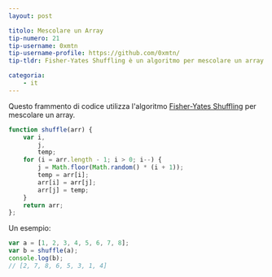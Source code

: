 ```yaml
---
layout: post

titolo: Mescolare un Array
tip-numero: 21
tip-username: 0xmtn
tip-username-profile: https://github.com/0xmtn/
tip-tldr: Fisher-Yates Shuffling è un algoritmo per mescolare un array.

categoria:
    - it
---
```


 Questo frammento di codice utilizza l'algoritmo [Fisher-Yates Shuffling](https://www.wikiwand.com/en/Fisher%E2%80%93Yates_shuffle) per mescolare un array.

```javascript
function shuffle(arr) {
    var i,
        j,
        temp;
    for (i = arr.length - 1; i > 0; i--) {
        j = Math.floor(Math.random() * (i + 1));
        temp = arr[i];
        arr[i] = arr[j];
        arr[j] = temp;
    }
    return arr;    
};
```
Un esempio:

```javascript
var a = [1, 2, 3, 4, 5, 6, 7, 8];
var b = shuffle(a);
console.log(b);
// [2, 7, 8, 6, 5, 3, 1, 4]
```
